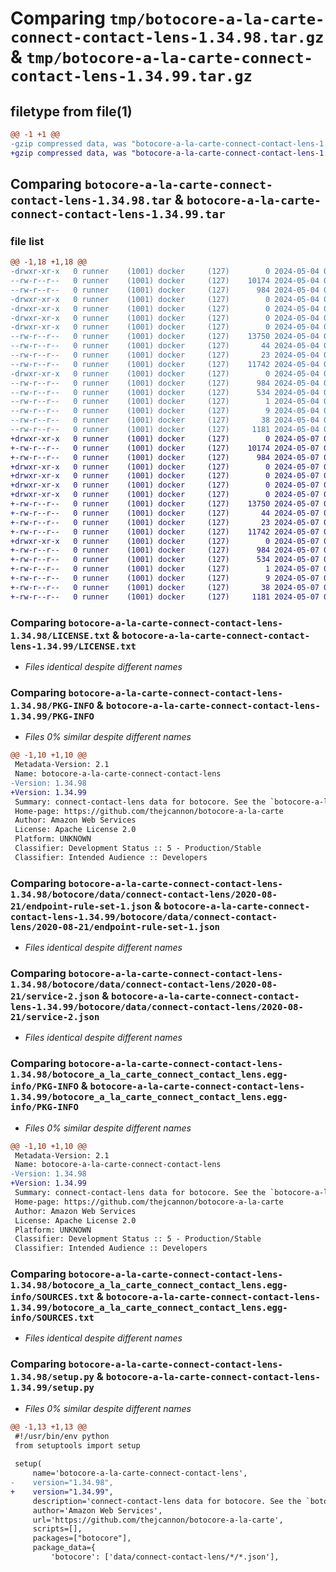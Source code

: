 # Comparing `tmp/botocore-a-la-carte-connect-contact-lens-1.34.98.tar.gz` & `tmp/botocore-a-la-carte-connect-contact-lens-1.34.99.tar.gz`

## filetype from file(1)

```diff
@@ -1 +1 @@
-gzip compressed data, was "botocore-a-la-carte-connect-contact-lens-1.34.98.tar", last modified: Sat May  4 01:01:19 2024, max compression
+gzip compressed data, was "botocore-a-la-carte-connect-contact-lens-1.34.99.tar", last modified: Tue May  7 01:02:21 2024, max compression
```

## Comparing `botocore-a-la-carte-connect-contact-lens-1.34.98.tar` & `botocore-a-la-carte-connect-contact-lens-1.34.99.tar`

### file list

```diff
@@ -1,18 +1,18 @@
-drwxr-xr-x   0 runner    (1001) docker     (127)        0 2024-05-04 01:01:19.846080 botocore-a-la-carte-connect-contact-lens-1.34.98/
--rw-r--r--   0 runner    (1001) docker     (127)    10174 2024-05-04 01:01:19.000000 botocore-a-la-carte-connect-contact-lens-1.34.98/LICENSE.txt
--rw-r--r--   0 runner    (1001) docker     (127)      984 2024-05-04 01:01:19.846080 botocore-a-la-carte-connect-contact-lens-1.34.98/PKG-INFO
-drwxr-xr-x   0 runner    (1001) docker     (127)        0 2024-05-04 01:01:19.842080 botocore-a-la-carte-connect-contact-lens-1.34.98/botocore/
-drwxr-xr-x   0 runner    (1001) docker     (127)        0 2024-05-04 01:01:19.842080 botocore-a-la-carte-connect-contact-lens-1.34.98/botocore/data/
-drwxr-xr-x   0 runner    (1001) docker     (127)        0 2024-05-04 01:01:19.842080 botocore-a-la-carte-connect-contact-lens-1.34.98/botocore/data/connect-contact-lens/
-drwxr-xr-x   0 runner    (1001) docker     (127)        0 2024-05-04 01:01:19.842080 botocore-a-la-carte-connect-contact-lens-1.34.98/botocore/data/connect-contact-lens/2020-08-21/
--rw-r--r--   0 runner    (1001) docker     (127)    13750 2024-05-04 01:01:11.000000 botocore-a-la-carte-connect-contact-lens-1.34.98/botocore/data/connect-contact-lens/2020-08-21/endpoint-rule-set-1.json
--rw-r--r--   0 runner    (1001) docker     (127)       44 2024-05-04 01:01:11.000000 botocore-a-la-carte-connect-contact-lens-1.34.98/botocore/data/connect-contact-lens/2020-08-21/examples-1.json
--rw-r--r--   0 runner    (1001) docker     (127)       23 2024-05-04 01:01:11.000000 botocore-a-la-carte-connect-contact-lens-1.34.98/botocore/data/connect-contact-lens/2020-08-21/paginators-1.json
--rw-r--r--   0 runner    (1001) docker     (127)    11742 2024-05-04 01:01:11.000000 botocore-a-la-carte-connect-contact-lens-1.34.98/botocore/data/connect-contact-lens/2020-08-21/service-2.json
-drwxr-xr-x   0 runner    (1001) docker     (127)        0 2024-05-04 01:01:19.842080 botocore-a-la-carte-connect-contact-lens-1.34.98/botocore_a_la_carte_connect_contact_lens.egg-info/
--rw-r--r--   0 runner    (1001) docker     (127)      984 2024-05-04 01:01:19.000000 botocore-a-la-carte-connect-contact-lens-1.34.98/botocore_a_la_carte_connect_contact_lens.egg-info/PKG-INFO
--rw-r--r--   0 runner    (1001) docker     (127)      534 2024-05-04 01:01:19.000000 botocore-a-la-carte-connect-contact-lens-1.34.98/botocore_a_la_carte_connect_contact_lens.egg-info/SOURCES.txt
--rw-r--r--   0 runner    (1001) docker     (127)        1 2024-05-04 01:01:19.000000 botocore-a-la-carte-connect-contact-lens-1.34.98/botocore_a_la_carte_connect_contact_lens.egg-info/dependency_links.txt
--rw-r--r--   0 runner    (1001) docker     (127)        9 2024-05-04 01:01:19.000000 botocore-a-la-carte-connect-contact-lens-1.34.98/botocore_a_la_carte_connect_contact_lens.egg-info/top_level.txt
--rw-r--r--   0 runner    (1001) docker     (127)       38 2024-05-04 01:01:19.846080 botocore-a-la-carte-connect-contact-lens-1.34.98/setup.cfg
--rw-r--r--   0 runner    (1001) docker     (127)     1181 2024-05-04 01:01:19.000000 botocore-a-la-carte-connect-contact-lens-1.34.98/setup.py
+drwxr-xr-x   0 runner    (1001) docker     (127)        0 2024-05-07 01:02:21.976104 botocore-a-la-carte-connect-contact-lens-1.34.99/
+-rw-r--r--   0 runner    (1001) docker     (127)    10174 2024-05-07 01:02:21.000000 botocore-a-la-carte-connect-contact-lens-1.34.99/LICENSE.txt
+-rw-r--r--   0 runner    (1001) docker     (127)      984 2024-05-07 01:02:21.976104 botocore-a-la-carte-connect-contact-lens-1.34.99/PKG-INFO
+drwxr-xr-x   0 runner    (1001) docker     (127)        0 2024-05-07 01:02:21.972104 botocore-a-la-carte-connect-contact-lens-1.34.99/botocore/
+drwxr-xr-x   0 runner    (1001) docker     (127)        0 2024-05-07 01:02:21.972104 botocore-a-la-carte-connect-contact-lens-1.34.99/botocore/data/
+drwxr-xr-x   0 runner    (1001) docker     (127)        0 2024-05-07 01:02:21.972104 botocore-a-la-carte-connect-contact-lens-1.34.99/botocore/data/connect-contact-lens/
+drwxr-xr-x   0 runner    (1001) docker     (127)        0 2024-05-07 01:02:21.976104 botocore-a-la-carte-connect-contact-lens-1.34.99/botocore/data/connect-contact-lens/2020-08-21/
+-rw-r--r--   0 runner    (1001) docker     (127)    13750 2024-05-07 01:02:10.000000 botocore-a-la-carte-connect-contact-lens-1.34.99/botocore/data/connect-contact-lens/2020-08-21/endpoint-rule-set-1.json
+-rw-r--r--   0 runner    (1001) docker     (127)       44 2024-05-07 01:02:10.000000 botocore-a-la-carte-connect-contact-lens-1.34.99/botocore/data/connect-contact-lens/2020-08-21/examples-1.json
+-rw-r--r--   0 runner    (1001) docker     (127)       23 2024-05-07 01:02:10.000000 botocore-a-la-carte-connect-contact-lens-1.34.99/botocore/data/connect-contact-lens/2020-08-21/paginators-1.json
+-rw-r--r--   0 runner    (1001) docker     (127)    11742 2024-05-07 01:02:10.000000 botocore-a-la-carte-connect-contact-lens-1.34.99/botocore/data/connect-contact-lens/2020-08-21/service-2.json
+drwxr-xr-x   0 runner    (1001) docker     (127)        0 2024-05-07 01:02:21.976104 botocore-a-la-carte-connect-contact-lens-1.34.99/botocore_a_la_carte_connect_contact_lens.egg-info/
+-rw-r--r--   0 runner    (1001) docker     (127)      984 2024-05-07 01:02:21.000000 botocore-a-la-carte-connect-contact-lens-1.34.99/botocore_a_la_carte_connect_contact_lens.egg-info/PKG-INFO
+-rw-r--r--   0 runner    (1001) docker     (127)      534 2024-05-07 01:02:21.000000 botocore-a-la-carte-connect-contact-lens-1.34.99/botocore_a_la_carte_connect_contact_lens.egg-info/SOURCES.txt
+-rw-r--r--   0 runner    (1001) docker     (127)        1 2024-05-07 01:02:21.000000 botocore-a-la-carte-connect-contact-lens-1.34.99/botocore_a_la_carte_connect_contact_lens.egg-info/dependency_links.txt
+-rw-r--r--   0 runner    (1001) docker     (127)        9 2024-05-07 01:02:21.000000 botocore-a-la-carte-connect-contact-lens-1.34.99/botocore_a_la_carte_connect_contact_lens.egg-info/top_level.txt
+-rw-r--r--   0 runner    (1001) docker     (127)       38 2024-05-07 01:02:21.976104 botocore-a-la-carte-connect-contact-lens-1.34.99/setup.cfg
+-rw-r--r--   0 runner    (1001) docker     (127)     1181 2024-05-07 01:02:21.000000 botocore-a-la-carte-connect-contact-lens-1.34.99/setup.py
```

### Comparing `botocore-a-la-carte-connect-contact-lens-1.34.98/LICENSE.txt` & `botocore-a-la-carte-connect-contact-lens-1.34.99/LICENSE.txt`

 * *Files identical despite different names*

### Comparing `botocore-a-la-carte-connect-contact-lens-1.34.98/PKG-INFO` & `botocore-a-la-carte-connect-contact-lens-1.34.99/PKG-INFO`

 * *Files 0% similar despite different names*

```diff
@@ -1,10 +1,10 @@
 Metadata-Version: 2.1
 Name: botocore-a-la-carte-connect-contact-lens
-Version: 1.34.98
+Version: 1.34.99
 Summary: connect-contact-lens data for botocore. See the `botocore-a-la-carte` package for more info.
 Home-page: https://github.com/thejcannon/botocore-a-la-carte
 Author: Amazon Web Services
 License: Apache License 2.0
 Platform: UNKNOWN
 Classifier: Development Status :: 5 - Production/Stable
 Classifier: Intended Audience :: Developers
```

### Comparing `botocore-a-la-carte-connect-contact-lens-1.34.98/botocore/data/connect-contact-lens/2020-08-21/endpoint-rule-set-1.json` & `botocore-a-la-carte-connect-contact-lens-1.34.99/botocore/data/connect-contact-lens/2020-08-21/endpoint-rule-set-1.json`

 * *Files identical despite different names*

### Comparing `botocore-a-la-carte-connect-contact-lens-1.34.98/botocore/data/connect-contact-lens/2020-08-21/service-2.json` & `botocore-a-la-carte-connect-contact-lens-1.34.99/botocore/data/connect-contact-lens/2020-08-21/service-2.json`

 * *Files identical despite different names*

### Comparing `botocore-a-la-carte-connect-contact-lens-1.34.98/botocore_a_la_carte_connect_contact_lens.egg-info/PKG-INFO` & `botocore-a-la-carte-connect-contact-lens-1.34.99/botocore_a_la_carte_connect_contact_lens.egg-info/PKG-INFO`

 * *Files 0% similar despite different names*

```diff
@@ -1,10 +1,10 @@
 Metadata-Version: 2.1
 Name: botocore-a-la-carte-connect-contact-lens
-Version: 1.34.98
+Version: 1.34.99
 Summary: connect-contact-lens data for botocore. See the `botocore-a-la-carte` package for more info.
 Home-page: https://github.com/thejcannon/botocore-a-la-carte
 Author: Amazon Web Services
 License: Apache License 2.0
 Platform: UNKNOWN
 Classifier: Development Status :: 5 - Production/Stable
 Classifier: Intended Audience :: Developers
```

### Comparing `botocore-a-la-carte-connect-contact-lens-1.34.98/botocore_a_la_carte_connect_contact_lens.egg-info/SOURCES.txt` & `botocore-a-la-carte-connect-contact-lens-1.34.99/botocore_a_la_carte_connect_contact_lens.egg-info/SOURCES.txt`

 * *Files identical despite different names*

### Comparing `botocore-a-la-carte-connect-contact-lens-1.34.98/setup.py` & `botocore-a-la-carte-connect-contact-lens-1.34.99/setup.py`

 * *Files 0% similar despite different names*

```diff
@@ -1,13 +1,13 @@
 #!/usr/bin/env python
 from setuptools import setup
 
 setup(
     name='botocore-a-la-carte-connect-contact-lens',
-    version="1.34.98",
+    version="1.34.99",
     description='connect-contact-lens data for botocore. See the `botocore-a-la-carte` package for more info.',
     author='Amazon Web Services',
     url='https://github.com/thejcannon/botocore-a-la-carte',
     scripts=[],
     packages=["botocore"],
     package_data={
         'botocore': ['data/connect-contact-lens/*/*.json'],
```

